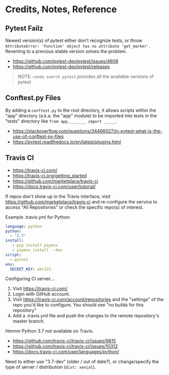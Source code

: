 # Credits, Notes, Reference

## Pytest Failz

Newest version(s) of pytest either don't recognize tests, or throw
`AttributeError: 'Function' object has no attribute 'get_marker'`. Reverting to a previous stable version solves the problem.

  + https://github.com/pytest-dev/pytest/issues/4608
  + https://github.com/pytest-dev/pytest/releases

> NOTE: `conda search pytest` provides all the available versions of pytest

## Conftest.py Files

By adding a `conftest.py` to the root directory, it allows scripts within the "app" directory (a.k.a. the "app" module) to be imported into tests in the "tests" directory like `from app._______ import _____`.

  + https://stackoverflow.com/questions/34466027/in-pytest-what-is-the-use-of-conftest-py-files
  + https://pytest.readthedocs.io/en/latest/plugins.html

## Travis CI

  + https://travis-ci.com/
  + https://travis-ci.org/getting_started
  + https://github.com/marketplace/travis-ci
  + https://docs.travis-ci.com/user/tutorial/


If repos don't show up in the Travis interface, visit https://github.com/marketplace/travis-ci and re-configure the service to access "All Repositories" or check the specific repo(s) of interest.

Example .travis.yml for Python:

```yml
language: python
python:
  - "3.7"
install:
   - pip install pipenv
   - pipenv install --dev
script:
  - pytest
env:
  SECRET_KEY: abc123
```

Configuring CI server...

  1. Visit https://travis-ci.com/
  2. Login with GitHub account.
  3. Visit https://travis-ci.com/account/repositories and the "settings" of the repo you'd like to configure. You should see "no builds for this repository"
  4. Add a .travis.yml file and push the changes to the remote repository's master branch.


Hmmm Python 3.7 not available on Travis.

  + https://github.com/travis-ci/travis-ci/issues/9815
  + https://github.com/travis-ci/travis-ci/issues/10312
  + https://docs.travis-ci.com/user/languages/python/

Need to either use "3.7-dev" (older / out of date?), or change/specify the type of server / distribution (`dist: xenial`).
